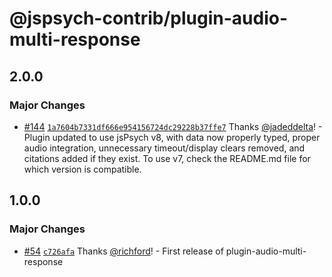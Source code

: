 # @jspsych-contrib/plugin-audio-multi-response

## 2.0.0

### Major Changes

- [#144](https://github.com/jspsych/jspsych-contrib/pull/144) [`1a7604b7331df666e954156724dc29228b37ffe7`](https://github.com/jspsych/jspsych-contrib/commit/1a7604b7331df666e954156724dc29228b37ffe7) Thanks [@jadeddelta](https://github.com/jadeddelta)! - Plugin updated to use jsPsych v8, with data now properly typed, proper audio integration, unnecessary timeout/display clears removed, and citations added if they exist. To use v7, check the README.md file for which version is compatible.

## 1.0.0

### Major Changes

- [#54](https://github.com/jspsych/jspsych-contrib/pull/54) [`c726afa`](https://github.com/jspsych/jspsych-contrib/commit/c726afabc8e2e38fa7879865ba5be69043a4f616) Thanks [@richford](https://github.com/richford)! - First release of plugin-audio-multi-response
